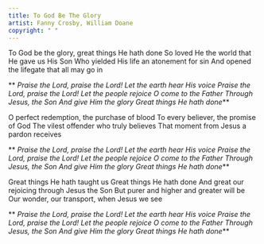 ```yaml
---
title: To God Be The Glory
artist: Fanny Crosby, William Doane
copyright: " "
---
```

To God be the glory, great things He hath done
So loved He the world that He gave us His Son
Who yielded His life an atonement for sin
And opened the lifegate that all may go in

 ** *Praise the Lord, praise the Lord!
  Let the earth hear His voice
  Praise the Lord, praise the Lord!
  Let the people rejoice
  O come to the Father
  Through Jesus, the Son
  And give Him the glory
  Great things He hath done***

O perfect redemption, the purchase of blood
To every believer, the promise of God
The vilest offender who truly believes
That moment from Jesus a pardon receives

 ** *Praise the Lord, praise the Lord!
  Let the earth hear His voice
  Praise the Lord, praise the Lord!
  Let the people rejoice
  O come to the Father
  Through Jesus, the Son
  And give Him the glory
  Great things He hath done***

Great things He hath taught us
Great things He hath done
And great our rejoicing through Jesus the Son
But purer and higher and greater will be
Our wonder, our transport, when Jesus we see

 ** *Praise the Lord, praise the Lord!
  Let the earth hear His voice
  Praise the Lord, praise the Lord!
  Let the people rejoice
  O come to the Father
  Through Jesus, the Son
  And give Him the glory
  Great things He hath done***